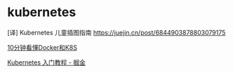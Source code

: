 # kubernetes


[译] Kubernetes 儿童插图指南
https://juejin.cn/post/6844903878803079175

[10分钟看懂Docker和K8S](https://zhuanlan.zhihu.com/p/53260098)

[Kubernetes 入门教程 - 掘金](https://juejin.cn/post/7033600843131666469)